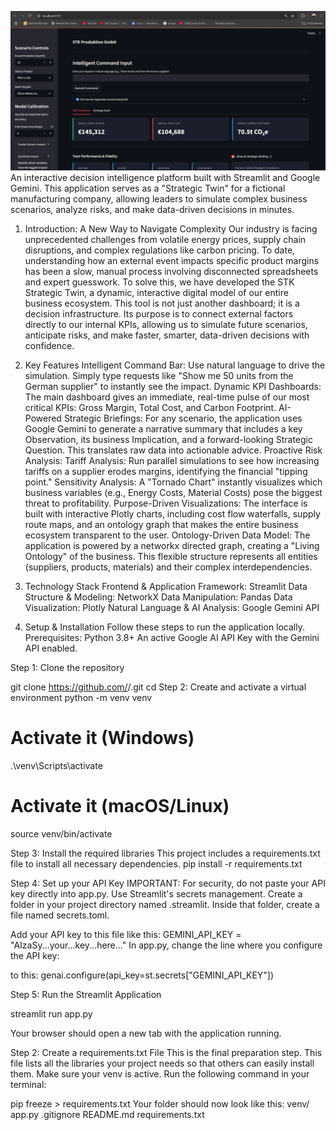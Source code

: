 ![Application Screenshot](assets/screenshot.png)
An interactive decision intelligence platform built with Streamlit and Google Gemini. This application serves as a "Strategic Twin" for a fictional manufacturing company, allowing leaders to simulate complex business scenarios, analyze risks, and make data-driven decisions in minutes.

1. Introduction: A New Way to Navigate Complexity
Our industry is facing unprecedented challenges from volatile energy prices, supply chain disruptions, and complex regulations like carbon pricing. To date, understanding how an external event impacts specific product margins has been a slow, manual process involving disconnected spreadsheets and expert guesswork.
To solve this, we have developed the STK Strategic Twin, a dynamic, interactive digital model of our entire business ecosystem. This tool is not just another dashboard; it is a decision infrastructure. Its purpose is to connect external factors directly to our internal KPIs, allowing us to simulate future scenarios, anticipate risks, and make faster, smarter, data-driven decisions with confidence.

2. Key Features
Intelligent Command Bar: Use natural language to drive the simulation. Simply type requests like "Show me 50 units from the German supplier" to instantly see the impact.
Dynamic KPI Dashboards: The main dashboard gives an immediate, real-time pulse of our most critical KPIs: Gross Margin, Total Cost, and Carbon Footprint.
AI-Powered Strategic Briefings: For any scenario, the application uses Google Gemini to generate a narrative summary that includes a key Observation, its business Implication, and a forward-looking Strategic Question. This translates raw data into actionable advice.
Proactive Risk Analysis:
Tariff Analysis: Run parallel simulations to see how increasing tariffs on a supplier erodes margins, identifying the financial "tipping point."
Sensitivity Analysis: A "Tornado Chart" instantly visualizes which business variables (e.g., Energy Costs, Material Costs) pose the biggest threat to profitability.
Purpose-Driven Visualizations: The interface is built with interactive Plotly charts, including cost flow waterfalls, supply route maps, and an ontology graph that makes the entire business ecosystem transparent to the user.
Ontology-Driven Data Model: The application is powered by a networkx directed graph, creating a "Living Ontology" of the business. This flexible structure represents all entities (suppliers, products, materials) and their complex interdependencies.

3. Technology Stack
Frontend & Application Framework: Streamlit
Data Structure & Modeling: NetworkX
Data Manipulation: Pandas
Data Visualization: Plotly
Natural Language & AI Analysis: Google Gemini API

4. Setup & Installation
Follow these steps to run the application locally.
Prerequisites:
Python 3.8+
An active Google AI API Key with the Gemini API enabled.

Step 1: Clone the repository

git clone https://github.com/<Your-GitHub-Username>/<Your-Repository-Name>.git
cd <Your-Repository-Name>
Step 2: Create and activate a virtual environment
python -m venv venv

# Activate it (Windows)
.\venv\Scripts\activate

# Activate it (macOS/Linux)
source venv/bin/activate

Step 3: Install the required libraries
This project includes a requirements.txt file to install all necessary dependencies.
pip install -r requirements.txt

Step 4: Set up your API Key
IMPORTANT: For security, do not paste your API key directly into app.py. Use Streamlit's secrets management.
Create a folder in your project directory named .streamlit.
Inside that folder, create a file named secrets.toml.

Add your API key to this file like this:
GEMINI_API_KEY = "AIzaSy...your...key...here..."
In app.py, change the line where you configure the API key:

to this:
genai.configure(api_key=st.secrets["GEMINI_API_KEY"])

Step 5: Run the Streamlit Application

streamlit run app.py

Your browser should open a new tab with the application running.

Step 2: Create a requirements.txt File
This is the final preparation step. This file lists all the libraries your project needs so that others can easily install them.
Make sure your venv is active.
Run the following command in your terminal:

pip freeze > requirements.txt
Your folder should now look like this:
venv/
app.py
.gitignore
README.md
requirements.txt
